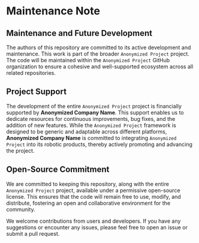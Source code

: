 Maintenance Note
================

Maintenance and Future Development
----------------------------------

The authors of this repository are committed to its active development and maintenance. This work is part of the broader `Anonymized Project` project. The code will be maintained within the `Anonymized Project` GitHub organization to ensure a cohesive and well-supported ecosystem across all related repositories.

Project Support
---------------

The development of the entire `Anonymized Project` project is financially supported by **Anonymized Company Name**. This support enables us to dedicate resources for continuous improvements, bug fixes, and the addition of new features. While the `Anonymized Project` framework is designed to be generic and adaptable across different platforms, **Anonymized Company Name** is committed to integrating `Anonymized Project` into its robotic products, thereby actively promoting and advancing the project.

Open-Source Commitment
----------------------

We are committed to keeping this repository, along with the entire `Anonymized Project` project, available under a permissive open-source license. This ensures that the code will remain free to use, modify, and distribute, fostering an open and collaborative environment for the community.

We welcome contributions from users and developers. If you have any suggestions or encounter any issues, please feel free to open an issue or submit a pull request.